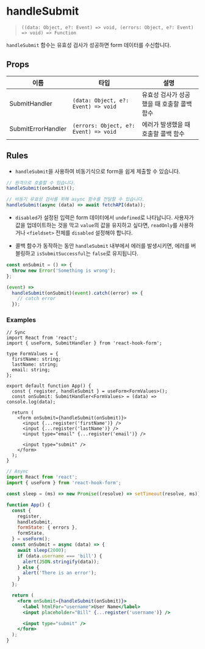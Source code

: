 # handleSubmit

> `((data: Object, e?: Event) => void, (errors: Object, e?: Event) => void) => Function`

`handleSubmit` 함수는 유효성 검사가 성공하면 form 데이터를 수신합니다.

## Props

| 이름               | 타입                                  | 설명                                       |
| ------------------ | ------------------------------------- | ------------------------------------------ |
| SubmitHandler      | `(data: Object, e?: Event) => void`   | 유효성 검사가 성공했을 때 호출할 콜백 함수 |
| SubmitErrorHandler | `(errors: Object, e?: Event) => void` | 에러가 발생했을 때 호출할 콜백 함수        |

## Rules

- `handleSubmit`을 사용하여 비동기식으로 form을 쉽게 제출할 수 있습니다.

```jsx
// 원격으로 호출할 수 있습니다.
handleSubmit(onSubmit)();

// 비동기 유효성 검사를 위해 async 함수를 전달할 수 있습니다.
handleSubmit(async (data) => await fetchAPI(data));
```

- `disabled`가 설정된 입력은 form 데이터에서 `undefined`로 나타납니다. 사용자가 값을 업데이트하는 것을 막고 `value`의 값을 유지하고 싶다면, `readOnly`를 사용하거나 `<fieldset>` 전체를 `disabled` 설정해야 합니다.

- 콜백 함수가 동작하는 동안 `handleSubmit` 내부에서 에러를 발생시키면, 에러를 버블링하고 `isSubmitSuccessful`는 `false`로 유지됩니다.

```jsx
const onSubmit = () => {
  throw new Error('Something is wrong');
};

(event) =>
  handleSubmit(onSubmit)(event).catch((error) => {
    // catch error
  });
```

### Examples

```tsx
// Sync
import React from 'react';
import { useForm, SubmitHandler } from 'react-hook-form';

type FormValues = {
  firstName: string;
  lastName: string;
  email: string;
};

export default function App() {
  const { register, handleSubmit } = useForm<FormValues>();
  const onSubmit: SubmitHandler<FormValues> = (data) => console.log(data);

  return (
    <form onSubmit={handleSubmit(onSubmit)}>
      <input {...register('firstName')} />
      <input {...register('lastName')} />
      <input type="email" {...register('email')} />

      <input type="submit" />
    </form>
  );
}
```

```jsx
// Async
import React from 'react';
import { useForm } from 'react-hook-form';

const sleep = (ms) => new Promise((resolve) => setTimeout(resolve, ms));

function App() {
  const {
    register,
    handleSubmit,
    formState: { errors },
    formState,
  } = useForm();
  const onSubmit = async (data) => {
    await sleep(2000);
    if (data.username === 'bill') {
      alert(JSON.stringify(data));
    } else {
      alert('There is an error');
    }
  };

  return (
    <form onSubmit={handleSubmit(onSubmit)}>
      <label htmlFor="username">User Name</label>
      <input placeholder="Bill" {...register('username')} />

      <input type="submit" />
    </form>
  );
}
```
